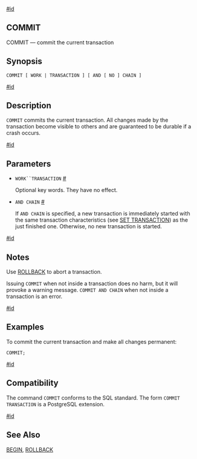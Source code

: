 [#id](#SQL-COMMIT)

## COMMIT

COMMIT — commit the current transaction

## Synopsis

```
COMMIT [ WORK | TRANSACTION ] [ AND [ NO ] CHAIN ]
```

[#id](#id-1.9.3.53.5)

## Description

`COMMIT` commits the current transaction. All changes made by the transaction become visible to others and are guaranteed to be durable if a crash occurs.

[#id](#id-1.9.3.53.6)

## Parameters

- `WORK``TRANSACTION` [#](#SQL-COMMIT-TRANSACTION)

  Optional key words. They have no effect.

- `AND CHAIN` [#](#SQL-COMMIT-CHAIN)

  If `AND CHAIN` is specified, a new transaction is immediately started with the same transaction characteristics (see [SET TRANSACTION](sql-set-transaction)) as the just finished one. Otherwise, no new transaction is started.

[#id](#id-1.9.3.53.7)

## Notes

Use [ROLLBACK](sql-rollback) to abort a transaction.

Issuing `COMMIT` when not inside a transaction does no harm, but it will provoke a warning message. `COMMIT AND CHAIN` when not inside a transaction is an error.

[#id](#id-1.9.3.53.8)

## Examples

To commit the current transaction and make all changes permanent:

```
COMMIT;
```

[#id](#id-1.9.3.53.9)

## Compatibility

The command `COMMIT` conforms to the SQL standard. The form `COMMIT TRANSACTION` is a PostgreSQL extension.

[#id](#id-1.9.3.53.10)

## See Also

[BEGIN](sql-begin), [ROLLBACK](sql-rollback)
